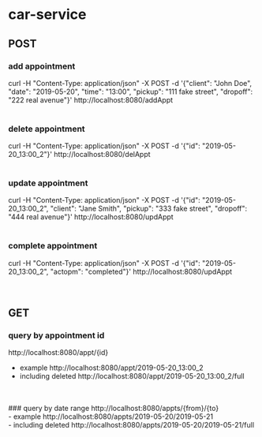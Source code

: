 # car-service
## POST<br />
### add appointment<br />
curl -H "Content-Type: application/json" -X POST -d '{"client": "John Doe", "date": "2019-05-20", "time": "13:00", "pickup": "111 fake street", "dropoff": "222 real avenue"}' http://localhost:8080/addAppt
<br />
<br />
### delete appointment<br />
curl -H "Content-Type: application/json" -X POST -d '{"id": "2019-05-20_13:00_2"}' http://localhost:8080/delAppt
<br />
<br />
### update appointment<br />
curl -H "Content-Type: application/json" -X POST -d '{"id": "2019-05-20_13:00_2", "client": "Jane Smith", "pickup": "333 fake street", "dropoff": "444 real avenue"}' http://localhost:8080/updAppt
<br />
<br />
### complete appointment<br />
curl -H "Content-Type: application/json" -X POST -d '{"id": "2019-05-20_13:00_2", "actopm": "completed"}' http://localhost:8080/updAppt
<br />
<br />
<br />
## GET<br />
### query by appointment id
http://localhost:8080/appt/{id}<br />
- example http://localhost:8080/appt/2019-05-20_13:00_2<br />
- including deleted http://localhost:8080/appt/2019-05-20_13:00_2/full<br />
<br />
<br />
### query by date range
http://localhost:8080/appts/{from}/{to}<br />
- example http://localhost:8080/appts/2019-05-20/2019-05-21<br />
- including deleted http://localhost:8080/appts/2019-05-20/2019-05-21/full<br />
